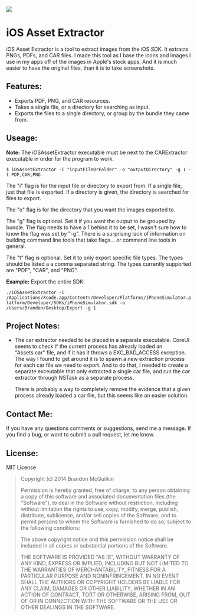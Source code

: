 <img src="https://raw.github.com/Marxon13/iOSAssetExtractor/master/ReadmeResources/iOSAssetExtractorBanner.png">

iOS Asset Extractor
=============
iOS Asset Extractor is a tool to extract images from the iOS SDK. It extracts PNGs, PDFs, and CAR files. I made this tool as I base the icons and images I use in my apps off of the images in Apple's stock apps. And it is much easier to have the original files, than it is to take screenshots.

Features:
-------------

* Exports PDF, PNG, and CAR resources.
* Takes a single file, or a directory for searching as input.
* Exports the files to a single directory, or group by the bundle they came from.

Useage:
-------------

**Note:** The iOSAssetExtractor executable must be next to the CARExtractor executable in order for the program to work.

```$ iOSAssetExtractor -i "inputFileOrFolder" -o "outputDirectory" -g 1 -t PDF,CAR,PNG```

The "i" flag is for the input file or directory to export from. If a single file, just that file is exported. If a directory is given, the directory is searched for files to export.

The "o" flag is for the directory that you want the images exported to.

The "g" flag is optional. Set it if you want the output to be grouped by bundle. The flag needs to have a 1 behind it to be set, I wasn't sure how to know the flag was set by "-g". There is a surprising lack of information on building command line tools that take flags... or command line tools in general.

The "t" flag is optional. Set it to only export specific file types. The types should be listed a a comma separated string. The types currently supported are "PDF", "CAR", and "PNG".

**Example:** Export the entire SDK:

```./iOSAssetExtractor -i /Applications/Xcode.app/Contents/Developer/Platforms/iPhoneSimulator.platform/Developer/SDKs/iPhoneSimulator.sdk -o /Users/Brandon/Desktop/Export -g 1```

Project Notes:
--------

* The car extractor needed to be placed in a separate executable. CoreUI seems to check if the current process has already loaded an "Assets.car" file, and if it has it throws a EXC_BAD_ACCESS exception. The way I found to get around it is to spawn a new extraction process for each car file we need to export. And to do that, I needed to create a separate exceutable that only extracted a single car file, and run the car extractor through NSTask as a separate process.

    There is probably a way to completely remove the evidence that a given process already loaded a car file, but this seems like an easier solution.

Contact Me:
-------------
If you have any questions comments or suggestions, send me a message. If you find a bug, or want to submit a pull request, let me know.

License:
--------
MIT License

> Copyright (c) 2014 Brandon McQuilkin
> 
> Permission is hereby granted, free of charge, to any person obtaining 
>a copy of this software and associated documentation files (the  
>"Software"), to deal in the Software without restriction, including 
>without limitation the rights to use, copy, modify, merge, publish, 
>distribute, sublicense, and/or sell copies of the Software, and to 
>permit persons to whom the Software is furnished to do so, subject to  
>the following conditions:
> 
> The above copyright notice and this permission notice shall be 
>included in all copies or substantial portions of the Software.
> 
> THE SOFTWARE IS PROVIDED "AS IS", WITHOUT WARRANTY OF ANY KIND, 
>EXPRESS OR IMPLIED, INCLUDING BUT NOT LIMITED TO THE WARRANTIES OF 
>MERCHANTABILITY, FITNESS FOR A PARTICULAR PURPOSE AND NONINFRINGEMENT. 
>IN NO EVENT SHALL THE AUTHORS OR COPYRIGHT HOLDERS BE LIABLE FOR ANY 
>CLAIM, DAMAGES OR OTHER LIABILITY, WHETHER IN AN ACTION OF CONTRACT, 
>TORT OR OTHERWISE, ARISING FROM, OUT OF OR IN CONNECTION WITH THE 
>SOFTWARE OR THE USE OR OTHER DEALINGS IN THE SOFTWARE.
